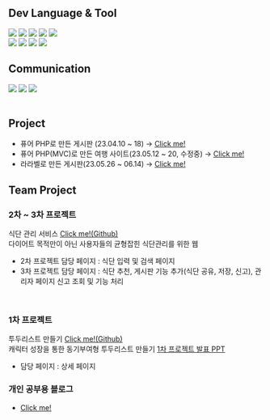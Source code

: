 ## Dev Language & Tool
<div>
  <img src="https://img.shields.io/badge/HTML5-E34F26?style=flat-square&logo=HTML5logoColor=#FFFFFF"/>
  <img src="https://img.shields.io/badge/CSS3-1572B6?style=flat-square&logo=CSS3logoColor=#FFFFFF"/>
  <img src="https://img.shields.io/badge/JAVASCRIPT-F7DF1E?style=flat-square&logo=JAVASCRIPTlogoColor=#FFFFFF"/>
  <img src="https://img.shields.io/badge/Vue.js-4FC08D?style=flat-square&logo=Vue.jslogoColor=#FFFFFF"/>
  <img src="https://img.shields.io/badge/Bootstrap-7952B3?style=flat-square&logo=BootstraplogoColor=#FFFFFF"/>
</div>

<div>
  <img src="https://img.shields.io/badge/PHP-777BB4?style=flat-square&logo=PHPlogoColor=#FFFFFF"/>
  <img src="https://img.shields.io/badge/MariaDB-003545?style=flat-square&logo=MariaDBlogoColor=#FFFFFF"/>
  <img src="https://img.shields.io/badge/LARAVEL-FF2D20?style=flat-square&logo=LARAVELlogoColor=#FFFFFF"/>
  <img src="https://img.shields.io/badge/VisualStudioCode-007ACC?style=flat-square&logo=VisualStudioCodelogoColor=#FFFFFF"/>
</div>

## Communication
<div>
  <img src="https://img.shields.io/badge/Notion-000000?style=flat-square&logo=NotionlogoColor=#FFFFFF"/>
  <img src="https://img.shields.io/badge/Slack-4A154B?style=flat-square&logo=SlacklogoColor=#FFFFFF"/>
  <img src="https://img.shields.io/badge/Jira-0052CC?style=flat-square&logo=JiralogoColor=#FFFFFF"/>
</div>

<br>

## Project 
<ul>
  <li>퓨어 PHP로 만든 게시판 (23.04.10 ~ 18) → <a href="https://github.com/chaesuji/mini_1">Click me!</a></li>
  <li>퓨어 PHP(MVC)로 만든 여행 사이트(23.05.12 ~ 20, 수정중) → <a href="https://github.com/chaesuji/mini_2">Click me!</a></li>
  <li>라라벨로 만든 게시판(23.05.26 ~ 06.14) → <a href="https://github.com/chaesuji/mini_2">Click me!</a></li>
</ul>

## Team Project
### 2차 ~ 3차 프로젝트
식단 관리 서비스 <a href="https://github.com/PHP-506-wdye/project-2">Click me!(Github)</a>
<br>
다이어트 목적만이 아닌 사용자들의 균형잡힌 식단관리를 위한 웹

- 2차 프로젝트 담당 페이지 : 식단 입력 및 검색 페이지
- 3차 프로젝트 담당 페이지 : 식단 추천, 게시판 기능 추가(식단 공유, 저장, 신고), 관리자 페이지 신고 조회 및 기능 처리

<br>

### 1차 프로젝트 
투두리스트 만들기 <a href="https://github.com/PHP-506-33/PHP_1STPJ">Click me!(Github)</a>
<br>
캐릭터 성장을 통한 동기부여형 투두리스트 만들기
<a href="https://www.canva.com/design/DAFg-6bLQKk/ywpJVJ-wFGYsPlA2RXQ9JA/edit?utm_content=DAFg-6bLQKk&utm_campaign=designshare&utm_medium=link2&utm_source=sharebutton">1차 프로젝트 발표 PPT</a>
- 담당 페이지 : 상세 페이지

### 개인 공부용 블로그
- <a href="https://blog.naver.com/chae00716">Click me!</a>
